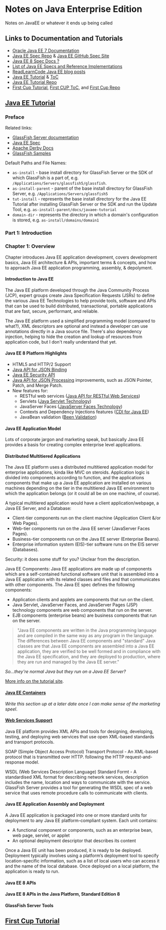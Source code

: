 # Notes on Java Enterprise Edition

Notes on JavaEE or whatever it ends up being called

## Links to Documentation and Tutorials

* [Oracle Java EE 7 Documentation](https://docs.oracle.com/javaee/7/index.html)
* [Java EE Spec Repo](https://github.com/javaee/javaee-spec) & [Java EE GitHub Spec Site](https://javaee.github.io/javaee-spec/)
* [Java EE 8 Spec Docs ?](https://javaee.github.io/javaee-spec/javadocs/)
* [List of Java EE Specs and Reference Implementations](https://javaee.github.io/javaee-spec/Specifications)
* [ReadLearnCode Java EE blog posts](https://readlearncode.com/category/java-ee/)
* [Java EE Tutorial](https://javaee.github.io/tutorial/) & [ToC](https://javaee.github.io/tutorial/toc.html)
* [Java EE Tutorial Repo](https://github.com/javaee/tutorial)
* [First Cup Tutorial](https://javaee.github.io/firstcup/), [First CUP ToC](https://javaee.github.io/firstcup/toc.html), and [First Cup Repo](https://github.com/javaee/firstcup-examples)

## [Java EE Tutorial](https://javaee.github.io/tutorial/toc.html)

### Preface

Related links:

* [GlassFish Server documentation](https://javaee.github.io/glassfish/documentation)
* [Java EE Spec](https://javaee.github.io/javaee-spec/)
* [Apache Derby Docs](https://db.apache.org/derby/docs/10.13/adminguide/)
* [GlassFish Samples](https://javaee.github.io/glassfish-samples/)

Default Paths and File Names:

* `as-install` - base install directory for GlassFish Server or the SDK of which GlassFish is a part of, e.g. `/Applications/Servers/glassfish5/glassfish`.
* `as-install-parent` - parent of the base install directory for GlassFish Server, e.g. `/Applications/Servers/glassfish5`
* `tut-install` - represents the base install directory for the Java EE Tutorial after installing GlassFish Server or the SDK and run the Update Tool, e.g. `as-install-parent/docs/javaee-tutorial`
* `domain-dir` - represents the directory in which a domain's configuration is stored, e.g. `as-install/domains/domain1`

### Part 1: Introduction

### Chapter 1: Overview

Chapter introduces Java EE application development, covers development basics, Java EE architecture & APIs, important terms & concepts, and how to approach Java EE application programming, assembly, & depolyment.

#### Introduction to Java EE

The Java EE platform developed through the Java Community Process (JCP), expert groups create Java Specification Requests (JSRs) to define the various Java EE Technologies to help provide tools, software and APIs that can be used to build distributed, transactional, portable applications that are fast, secure, performant, and reliable.

The Java EE platform used a simplified programming model (compared to what?), XML descriptors are optional and instead a developer can use annotations directly in a Java source file. There's also dependency injection, helping to hide the creation and lookup of resources from application code, but I don't really understand that yet.

#### Java EE 8 Platform Highlights

* HTML5 and HTTP/2 Support
* [Java API for JSON Binding](https://javaee.github.io/tutorial/overview008.html#java-api-for-json-binding)
* [Java EE Security API](https://javaee.github.io/tutorial/overview008.html#java-ee-security-api)
* [Java API for JSON Processing](https://javaee.github.io/tutorial/overview008.html#java-api-for-json-processing) improvements, such as JSON Pointer, Patch, and Merge Patch.
* New features for:
  * RESTful web services ([Java API for RESTful Web Services](https://javaee.github.io/tutorial/overview008.html#java-api-for-restful-web-services))
  * Servlets ([Java Servlet Technology](https://javaee.github.io/tutorial/overview008.html#java-servlet-technology))
  * JavaServer Faces ([JavaServer Faces Technology](https://javaee.github.io/tutorial/overview008.html#javaserver-faces-technology))
  * Contexts and Dependency Injections features ([CDI for Java EE](https://javaee.github.io/tutorial/overview008.html#contexts-and-dependency-injection-for-java-ee))
  * JavaBean validation ([Been Validation](https://javaee.github.io/tutorial/overview008.html#bean-validation))

#### Java EE Application Model

Lots of corporate jargon and marketing speak, but basically Java EE provides a basis for creating complex enterprise level applications.

#### Distributed Multitiered Applications

The Java EE platform uses a distributed multitiered application model for enterprise applications, kinda like MVC on steroids. Application logic is divided into components according to function, and the applications components that make up a Java EE application are installed on various machines depending on the tier in the multitiered Java EE environment to which the application belongs (or it could all be on one machine, of course).

A typical multitiered application would have a client application/webpage, a Java EE Server, and a Database:

* Client-tier components run on the client machine (Application Client &/or Web Pages).
* Web-tier components run on the Java EE server (JavaServer Faces Pages).
* Business-tier components run on the Java EE server (Enterprise Beans).
* Enterprise information system (EIS)-tier software runs on the EIS server (Databases).

Security: it does some stuff for you? Unclear from the description.

Java EE Components: Java EE applications are made up of components which are a self-contained functional software unit that is assembled into a Java EE application with its related classes and files and that communicates with other components. The Java EE spec defines the following components:

* Application clients and applets are components that run on the client.
* Java Servlet, JavaServer Faces, and JavaServer Pages (JSP) technology components are web components that run on the server.
* EJB components (enterprise beans) are business components that run on the server.

> "Java EE components are written in the Java programming language and are compiled in the same way as any program in the language. The differences between Java EE components and "standard" Java classes are that Java EE components are assembled into a Java EE application, they are verified to be well formed and in compliance with the Java EE specification, and they are deployed to production, where they are run and managed by the Java EE server."

*So...they're normal Java but they run on a Java EE Server?*

[More info on the tutorial site](https://javaee.github.io/tutorial/overview004.html).

#### [Java EE Containers](https://javaee.github.io/tutorial/overview005.html)

_Write this section up at a later date once I can make sense of the marketing speel_.

#### [Web Services Support](https://javaee.github.io/tutorial/overview006.html)

Java EE platform provides XML APIs and tools for designing, developing, testing, and deploying web services that use open XML-based standards and transport protocols.

SOAP (Simple Object Access Protocol) Transport Protocol - An XML-based protocol that is transmitted over HTTP. following the HTTP request-and-response model.

WSDL (Web Services Description Language) Standard Formt - A standardised XML format for describing network services, description includes the name, location and ways to communicate with the service. GlassFish Server provides a tool for generating the WSDL spec of a web service that uses remote procedure calls to communicate with clients.

#### Java EE Application Assembly and Deployment

A Java EE application is packaged into one or more standard units for deployment to any Java EE platform-compliant system. Each unit contains:

* A functional component or components, such as an enterprise bean, web page, servlet, or applet
* An optional deployment descriptor that describes its content

Once a Java EE unit has been produced, it is ready to be deployed. Deployment typically involves using a platform’s deployment tool to specify location-specific information, such as a list of local users who can access it and the name of the local database. Once deployed on a local platform, the application is ready to run.

#### Java EE 8 APIs

#### Java EE 8 APIs in the Java Platform, Standard Edition 8

#### GlassFish Server Tools

## [First Cup Tutorial](https://javaee.github.io/firstcup/toc.html)